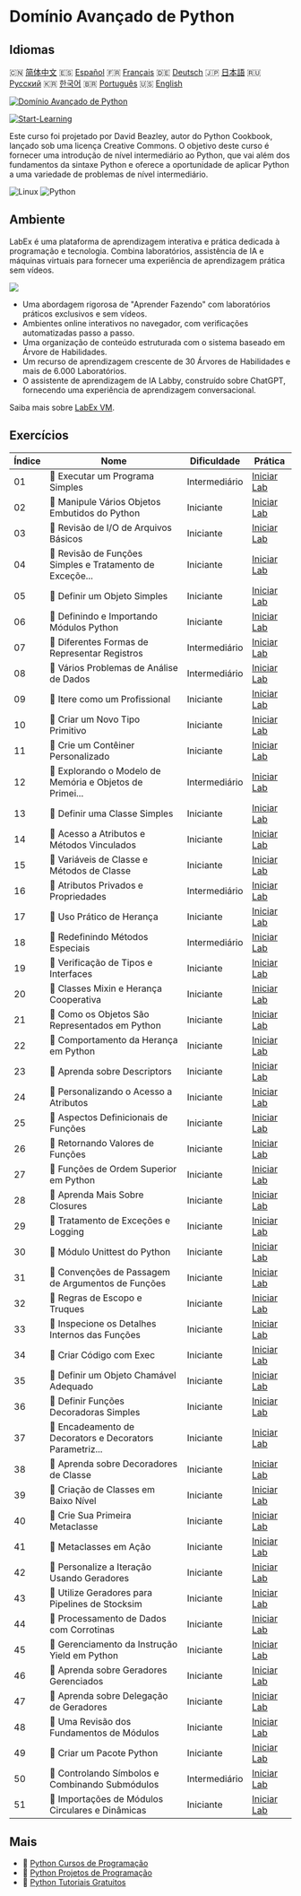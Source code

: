# Domínio Avançado de Python

## Idiomas

🇨🇳 [简体中文](README_zh.md) 🇪🇸 [Español](README_es.md) 🇫🇷 [Français](README_fr.md) 🇩🇪 [Deutsch](README_de.md) 🇯🇵 [日本語](README_ja.md) 🇷🇺 [Русский](README_ru.md) 🇰🇷 [한국어](README_ko.md) 🇧🇷 [Português](README_pt.md) 🇺🇸 [English](README.md) 

[![Domínio Avançado de Python](https://cover-creator.labex.io/the-advanced-python-mastery.png?lang=pt)](https://labex.io/pt/courses/the-advanced-python-mastery)

[![Start-Learning](https://img.shields.io/badge/Start-Learning-whitesmoke?style=for-the-badge)](https://labex.io/pt/courses/the-advanced-python-mastery)

Este curso foi projetado por David Beazley, autor do Python Cookbook, lançado sob uma licença Creative Commons. O objetivo deste curso é fornecer uma introdução de nível intermediário ao Python, que vai além dos fundamentos da sintaxe Python e oferece a oportunidade de aplicar Python a uma variedade de problemas de nível intermediário.

![Linux](https://img.shields.io/badge/Linux-whitesmoke?style=for-the-badge&logo=linux)
![Python](https://img.shields.io/badge/Python-whitesmoke?style=for-the-badge&logo=python)


## Ambiente

LabEx é uma plataforma de aprendizagem interativa e prática dedicada à programação e tecnologia. Combina laboratórios, assistência de IA e máquinas virtuais para fornecer uma experiência de aprendizagem prática sem vídeos.

![](https://tutorial-screenshot.getvm.io/images/vm-1725247253.png)

- Uma abordagem rigorosa de "Aprender Fazendo" com laboratórios práticos exclusivos e sem vídeos.
- Ambientes online interativos no navegador, com verificações automatizadas passo a passo.
- Uma organização de conteúdo estruturada com o sistema baseado em Árvore de Habilidades.
- Um recurso de aprendizagem crescente de 30 Árvores de Habilidades e mais de 6.000 Laboratórios.
- O assistente de aprendizagem de IA Labby, construído sobre ChatGPT, fornecendo uma experiência de aprendizagem conversacional.

Saiba mais sobre [LabEx VM](https://support.labex.io/using-labex/virtual-machine).

## Exercícios

|   Índice | Nome                                                     | Dificuldade   | Prática                                                                                                                                   |
|----------|----------------------------------------------------------|---------------|-------------------------------------------------------------------------------------------------------------------------------------------|
|       01 | 📖 Executar um Programa Simples                          | Intermediário | <a target='_blank' href='https://labex.io/pt/tutorials/python-run-a-small-program-132390'>Iniciar Lab</a>                                 |
|       02 | 📖 Manipule Vários Objetos Embutidos do Python           | Iniciante     | <a target='_blank' href='https://labex.io/pt/tutorials/python-manipulate-various-built-in-python-objects-132391'>Iniciar Lab</a>          |
|       03 | 📖 Revisão de I/O de Arquivos Básicos                    | Iniciante     | <a target='_blank' href='https://labex.io/pt/tutorials/python-review-basic-file-i-o-132392'>Iniciar Lab</a>                               |
|       04 | 📖 Revisão de Funções Simples e Tratamento de Exceçõe... | Iniciante     | <a target='_blank' href='https://labex.io/pt/tutorials/python-review-simple-functions-exception-handling-132393'>Iniciar Lab</a>          |
|       05 | 📖 Definir um Objeto Simples                             | Iniciante     | <a target='_blank' href='https://labex.io/pt/tutorials/python-define-a-simple-object-132394'>Iniciar Lab</a>                              |
|       06 | 📖 Definindo e Importando Módulos Python                 | Iniciante     | <a target='_blank' href='https://labex.io/pt/tutorials/python-defining-and-importing-python-modules-132395'>Iniciar Lab</a>               |
|       07 | 📖 Diferentes Formas de Representar Registros            | Intermediário | <a target='_blank' href='https://labex.io/pt/tutorials/python-different-ways-of-representing-records-132428'>Iniciar Lab</a>              |
|       08 | 📖 Vários Problemas de Análise de Dados                  | Intermediário | <a target='_blank' href='https://labex.io/pt/tutorials/python-various-data-analysis-problems-132438'>Iniciar Lab</a>                      |
|       09 | 📖 Itere como um Profissional                            | Iniciante     | <a target='_blank' href='https://labex.io/pt/tutorials/python-iterate-like-a-pro-132442'>Iniciar Lab</a>                                  |
|       10 | 📖 Criar um Novo Tipo Primitivo                          | Iniciante     | <a target='_blank' href='https://labex.io/pt/tutorials/python-make-a-new-primitive-type-132443'>Iniciar Lab</a>                           |
|       11 | 📖 Crie um Contêiner Personalizado                       | Iniciante     | <a target='_blank' href='https://labex.io/pt/tutorials/python-make-a-custom-container-132444'>Iniciar Lab</a>                             |
|       12 | 📖 Explorando o Modelo de Memória e Objetos de Primei... | Intermediário | <a target='_blank' href='https://labex.io/pt/tutorials/python-exploring-python-s-first-class-objects-memory-model-132489'>Iniciar Lab</a> |
|       13 | 📖 Definir uma Classe Simples                            | Iniciante     | <a target='_blank' href='https://labex.io/pt/tutorials/python-define-a-simple-class-132490'>Iniciar Lab</a>                               |
|       14 | 📖 Acesso a Atributos e Métodos Vinculados               | Iniciante     | <a target='_blank' href='https://labex.io/pt/tutorials/python-attribute-access-and-bound-methods-132491'>Iniciar Lab</a>                  |
|       15 | 📖 Variáveis de Classe e Métodos de Classe               | Iniciante     | <a target='_blank' href='https://labex.io/pt/tutorials/python-class-variables-and-class-methods-132493'>Iniciar Lab</a>                   |
|       16 | 📖 Atributos Privados e Propriedades                     | Intermediário | <a target='_blank' href='https://labex.io/pt/tutorials/python-private-attributes-and-properties-132494'>Iniciar Lab</a>                   |
|       17 | 📖 Uso Prático de Herança                                | Iniciante     | <a target='_blank' href='https://labex.io/pt/tutorials/python-practical-use-of-inheritance-132495'>Iniciar Lab</a>                        |
|       18 | 📖 Redefinindo Métodos Especiais                         | Intermediário | <a target='_blank' href='https://labex.io/pt/tutorials/python-redefining-special-methods-132496'>Iniciar Lab</a>                          |
|       19 | 📖 Verificação de Tipos e Interfaces                     | Iniciante     | <a target='_blank' href='https://labex.io/pt/tutorials/python-type-checking-and-interfaces-132497'>Iniciar Lab</a>                        |
|       20 | 📖 Classes Mixin e Herança Cooperativa                   | Iniciante     | <a target='_blank' href='https://labex.io/pt/tutorials/python-mixin-classes-and-cooperative-inheritance-132498'>Iniciar Lab</a>           |
|       21 | 📖 Como os Objetos São Representados em Python           | Iniciante     | <a target='_blank' href='https://labex.io/pt/tutorials/python-how-objects-are-represented-132499'>Iniciar Lab</a>                         |
|       22 | 📖 Comportamento da Herança em Python                    | Iniciante     | <a target='_blank' href='https://labex.io/pt/tutorials/python-behavior-of-inheritance-132500'>Iniciar Lab</a>                             |
|       23 | 📖 Aprenda sobre Descriptors                             | Iniciante     | <a target='_blank' href='https://labex.io/pt/tutorials/python-learn-about-descriptors-132501'>Iniciar Lab</a>                             |
|       24 | 📖 Personalizando o Acesso a Atributos                   | Iniciante     | <a target='_blank' href='https://labex.io/pt/tutorials/python-customizing-attribute-access-132502'>Iniciar Lab</a>                        |
|       25 | 📖 Aspectos Definicionais de Funções                     | Iniciante     | <a target='_blank' href='https://labex.io/pt/tutorials/python-definitional-aspects-of-functions-132503'>Iniciar Lab</a>                   |
|       26 | 📖 Retornando Valores de Funções                         | Iniciante     | <a target='_blank' href='https://labex.io/pt/tutorials/python-returning-values-from-functions-132504'>Iniciar Lab</a>                     |
|       27 | 📖 Funções de Ordem Superior em Python                   | Iniciante     | <a target='_blank' href='https://labex.io/pt/tutorials/python-python-s-higher-functions-132505'>Iniciar Lab</a>                           |
|       28 | 📖 Aprenda Mais Sobre Closures                           | Iniciante     | <a target='_blank' href='https://labex.io/pt/tutorials/python-learn-more-about-closures-132506'>Iniciar Lab</a>                           |
|       29 | 📖 Tratamento de Exceções e Logging                      | Iniciante     | <a target='_blank' href='https://labex.io/pt/tutorials/python-exception-handling-and-logging-132507'>Iniciar Lab</a>                      |
|       30 | 📖 Módulo Unittest do Python                             | Iniciante     | <a target='_blank' href='https://labex.io/pt/tutorials/python-python-unittest-module-132508'>Iniciar Lab</a>                              |
|       31 | 📖 Convenções de Passagem de Argumentos de Funções       | Iniciante     | <a target='_blank' href='https://labex.io/pt/tutorials/python-function-argument-passing-conventions-132509'>Iniciar Lab</a>               |
|       32 | 📖 Regras de Escopo e Truques                            | Iniciante     | <a target='_blank' href='https://labex.io/pt/tutorials/python-scoping-rules-and-tricks-132510'>Iniciar Lab</a>                            |
|       33 | 📖 Inspecione os Detalhes Internos das Funções           | Iniciante     | <a target='_blank' href='https://labex.io/pt/tutorials/python-inspect-the-internals-of-functions-132511'>Iniciar Lab</a>                  |
|       34 | 📖 Criar Código com Exec                                 | Iniciante     | <a target='_blank' href='https://labex.io/pt/tutorials/python-create-code-with-exec-132512'>Iniciar Lab</a>                               |
|       35 | 📖 Definir um Objeto Chamável Adequado                   | Iniciante     | <a target='_blank' href='https://labex.io/pt/tutorials/python-define-a-proper-callable-object-132513'>Iniciar Lab</a>                     |
|       36 | 📖 Definir Funções Decoradoras Simples                   | Iniciante     | <a target='_blank' href='https://labex.io/pt/tutorials/python-define-a-simple-decorator-functions-132514'>Iniciar Lab</a>                 |
|       37 | 📖 Encadeamento de Decorators e Decorators Parametriz... | Iniciante     | <a target='_blank' href='https://labex.io/pt/tutorials/python-decorator-chaining-and-parameterized-decorators-132515'>Iniciar Lab</a>     |
|       38 | 📖 Aprenda sobre Decoradores de Classe                   | Iniciante     | <a target='_blank' href='https://labex.io/pt/tutorials/python-learn-about-class-decorators-132516'>Iniciar Lab</a>                        |
|       39 | 📖 Criação de Classes em Baixo Nível                     | Iniciante     | <a target='_blank' href='https://labex.io/pt/tutorials/python-low-level-of-class-creation-132517'>Iniciar Lab</a>                         |
|       40 | 📖 Crie Sua Primeira Metaclasse                          | Iniciante     | <a target='_blank' href='https://labex.io/pt/tutorials/python-create-your-first-metaclass-132519'>Iniciar Lab</a>                         |
|       41 | 📖 Metaclasses em Ação                                   | Iniciante     | <a target='_blank' href='https://labex.io/pt/tutorials/python-metaclasses-in-action-132521'>Iniciar Lab</a>                               |
|       42 | 📖 Personalize a Iteração Usando Geradores               | Iniciante     | <a target='_blank' href='https://labex.io/pt/tutorials/python-customize-iteration-using-generators-132522'>Iniciar Lab</a>                |
|       43 | 📖 Utilize Geradores para Pipelines de Stocksim          | Iniciante     | <a target='_blank' href='https://labex.io/pt/tutorials/python-utilize-generators-for-stocksim-pipelines-132523'>Iniciar Lab</a>           |
|       44 | 📖 Processamento de Dados com Corrotinas                 | Iniciante     | <a target='_blank' href='https://labex.io/pt/tutorials/python-coroutine-powered-data-processing-132524'>Iniciar Lab</a>                   |
|       45 | 📖 Gerenciamento da Instrução Yield em Python            | Iniciante     | <a target='_blank' href='https://labex.io/pt/tutorials/python-yield-statement-management-in-python-132525'>Iniciar Lab</a>                |
|       46 | 📖 Aprenda sobre Geradores Gerenciados                   | Iniciante     | <a target='_blank' href='https://labex.io/pt/tutorials/python-learn-about-managed-generators-132526'>Iniciar Lab</a>                      |
|       47 | 📖 Aprenda sobre Delegação de Geradores                  | Iniciante     | <a target='_blank' href='https://labex.io/pt/tutorials/python-learn-about-delegating-generators-132527'>Iniciar Lab</a>                   |
|       48 | 📖 Uma Revisão dos Fundamentos de Módulos                | Iniciante     | <a target='_blank' href='https://labex.io/pt/tutorials/python-a-review-of-module-basics-132528'>Iniciar Lab</a>                           |
|       49 | 📖 Criar um Pacote Python                                | Iniciante     | <a target='_blank' href='https://labex.io/pt/tutorials/python-create-a-python-package-132529'>Iniciar Lab</a>                             |
|       50 | 📖 Controlando Símbolos e Combinando Submódulos          | Intermediário | <a target='_blank' href='https://labex.io/pt/tutorials/python-controlling-symbols-and-combining-submodules-132530'>Iniciar Lab</a>        |
|       51 | 📖 Importações de Módulos Circulares e Dinâmicas         | Iniciante     | <a target='_blank' href='https://labex.io/pt/tutorials/python-circular-and-dynamic-module-imports-132531'>Iniciar Lab</a>                 |

## Mais

- 🔗 [Python Cursos de Programação](https://github.com/labex-labs/awesome-programming-courses)
- 🔗 [Python Projetos de Programação](https://github.com/labex-labs/awesome-programming-projects)
- 🔗 [Python Tutoriais Gratuitos](https://github.com/labex-labs/python-free-tutorials)

